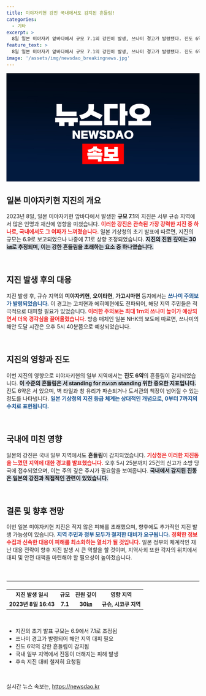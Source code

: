 ```yaml
---
title: 미야자키현 강진 국내에서도 감지된 흔들림!
categories:
  - 기타
excerpt: >
  8일 일본 미야자키 앞바다에서 규모 7.1의 강진이 발생, 쓰나미 경고가 발령됐다. 진도 6약의 강한 흔들림이 감지되며, 규슈 및 시코쿠 지역에서 대피가 이루어지고 있다.
feature_text: >
  8일 일본 미야자키 앞바다에서 규모 7.1의 강진이 발생, 쓰나미 경고가 발령됐다. 진도 6약의 강한 흔들림이 감지되며, 규슈 및 시코쿠 지역에서 대피가 이루어지고 있다.
image: '/assets/img/newsdao_breakingnews.jpg'
---
```


<p><img src="/assets/img/newsdao_breakingnews.jpg" alt="flaretime 속보" /></p>

<h2 data-ke-size="size26">일본 미야자키현 지진의 개요</h2>

<p data-ke-size="size16">2023년 8일, 일본 미야자키현 앞바다에서 발생한 <b>규모 7.1</b>의 지진은 서부 규슈 지역에서 많은 인명과 재산에 영향을 미쳤습니다. <b><span style="color: #ee2323;">이러한 강진은 관측된 가장 강력한 지진 중 하나로, 국내에서도 그 여파가 느껴졌습니다.</span></b> 일본 기상청의 초기 발표에 따르면, 지진의 규모는 6.9로 보고되었으나 나중에 7.1로 상향 조정되었습니다. <b><span style="background-color: #21538527;">지진의 진원 깊이는 30㎞로 추정되며, 이는 강한 흔들림을 초래하는 요소 중 하나였습니다.</span></b> </p>

<p data-ke-size="size16">&nbsp;</p>

<h2 data-ke-size="size26">지진 발생 후의 대응</h2>

<p data-ke-size="size16">지진 발생 후, 규슈 지역의 <b>미야자키현</b>, <b>오이타현</b>, <b>가고시마현</b> 등지에서는 <b><span style="color: #1a5490;">쓰나미 주의보가 발령되었습니다.</span></b> 이 경고는 고치현과 에히메현에도 전파되어, 해당 지역 주민들은 적극적으로 대피할 필요가 있었습니다. <b><span style="color: #ee2323;">이러한 주의보는 최대 1ｍ의 쓰나미 높이가 예상되면서 더욱 경각심을 끌어올렸습니다.</span></b> 방송 매체인 일본 NHK의 보도에 따르면, 쓰나미의 해안 도달 시간은 오후 5시 40분쯤으로 예상되었습니다.</p>

<p data-ke-size="size16">&nbsp;</p>

<h2 data-ke-size="size26">지진의 영향과 진도</h2>

<p data-ke-size="size16">이번 지진의 영향으로 미야자키현의 일부 지역에서는 <b>진도 6약</b>의 흔들림이 감지되었습니다. <b><span style="background-color: #21538527;">이 수준의 흔들림은 서 standing for תנועת standing 위한 중요한 지표입니다.</span></b> 진도 6약은 서 있으며, 벽 타일과 창 유리가 파손되거나 도서관의 책장이 넘어질 수 있는 정도를 나타냅니다. <b><span style="color: #1a5490;">일본 기상청의 지진 등급 체계는 상대적인 개념으로, 0부터 7까지의 수치로 표현됩니다.</span></b></p>

<p data-ke-size="size16">&nbsp;</p>

<h2 data-ke-size="size26">국내에 미친 영향</h2>

<p data-ke-size="size16">일본의 강진은 국내 일부 지역에서도 <b>흔들림</b>이 감지되었습니다. <b><span style="color: #ee2323;">기상청은 이러한 지진동을 느꼈던 지역에 대한 경고를 발표했습니다.</span></b> 오후 5시 25분까지 25건의 신고가 소방 당국에 접수되었으며, 이는 주의 깊은 주시가 필요함을 보여줍니다. <b><span style="background-color: #21538527;">국내에서 감지된 진동은 일본의 강진과 직접적인 관련이 있었습니다.</span></b></p>

<p data-ke-size="size16">&nbsp;</p>

<h2 data-ke-size="size26">결론 및 향후 전망</h2>

<p data-ke-size="size16">이번 일본 미야자키현 지진은 적지 않은 피해를 초래했으며, 향후에도 추가적인 지진 발생 가능성이 있습니다. <b><span style="color: #1a5490;">지역 주민과 정부 모두가 철저한 대비가 요구됩니다.</span></b> <b><span style="color: #ee2323;">정확한 정보 수집과 신속한 대응이 피해를 최소화하는 열쇠가 될 것입니다.</span></b> 일본 정부의 체계적인 재난 대응 전략이 향후 지진 발생 시 큰 역할을 할 것이며, 지역사회 또한 각자의 위치에서 대피 및 안전 대책을 마련해야 할 필요성이 높아졌습니다.</p>

<p data-ke-size="size16">&nbsp;</p>

<hr style="border: 1px solid #ccc; margin: 20px 0;">

<table style="width:100%; border-collapse: collapse;">
<tr>
<td style="text-align: center; height: 17px;"><b>지진 발생 일시</b></td>
<td style="text-align: center; height: 17px;"><b>규모</b></td>
<td style="text-align: center; height: 17px;"><b>진원 깊이</b></td>
<td style="text-align: center; height: 17px;"><b>영향 지역</b></td>
</tr>

<tr>
<td style="text-align: center; height: 17px;"><b>2023년 8일 16:43</b></td>
<td style="text-align: center; height: 17px;"><b>7.1</b></td>
<td style="text-align: center; height: 17px;"><b>30㎞</b></td>
<td style="text-align: center; height: 17px;"><b>규슈, 시코쿠 지역</b></td>
</tr>
</table>

<p data-ke-size="size16">&nbsp;</p>

<ul>
<li>지진의 초기 발표 규모는 6.9에서 7.1로 조정됨</li>
<li>쓰나미 경고가 발령되어 해안 지역 대피 필요</li>
<li>진도 6약의 강한 흔들림이 감지됨</li>
<li>국내 일부 지역에서 진동이 더해지는 피해 발생</li>
<li>후속 지진 대비 철저히 요청됨</li>
</ul>

<p data-ke-size="size16">&nbsp;</p>
실시간 뉴스 속보는, <a href="https://newsdao.kr" rel="dofollow">https://newsdao.kr</a>


